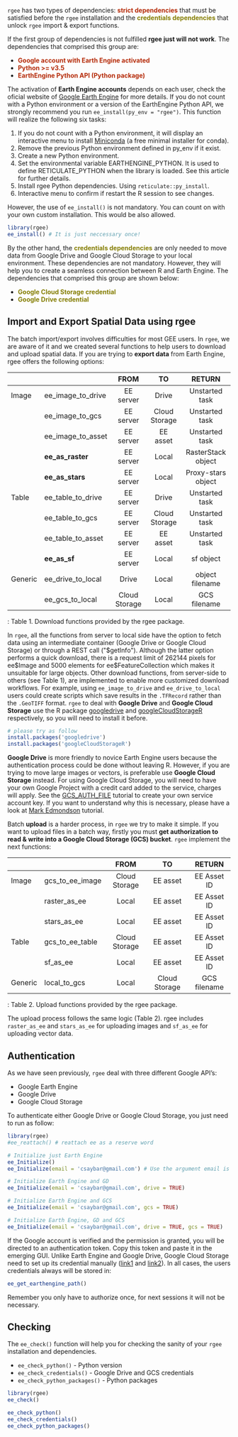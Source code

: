 `rgee` has two types of dependencies: <span
style="color:#b52b09">**strict dependencies**</span> that must be
satisfied before the `rgee` installation and the <span style="color:#857e04"><b>credentials dependencies</b></span> that 
unlock `rgee` import & export functions.

If the first group of dependencies is not fulfilled **rgee just will not work**. The dependencies that comprised this group are:

-   <span style="color:#b52b09"><b> Google account with Earth Engine
    activated </b></span>
-   <span style="color:#b52b09"><b> Python >= v3.5 </b></span>
-   <span style="color:#b52b09"><b> EarthEngine Python API (Python package) </b></span>

The activation of **Earth Engine accounts** depends on each user, check
the oficial website of [Google Earth Engine](https://earthengine.google.com/) for more details. If you do not count with a Python environment or a version of the EarthEngine Python API, we strongly recommend you run  `ee_install(py_env = "rgee")`. This function will realize the following six tasks:
  
  1. If you do not count with a Python environment, it will display an
  interactive  menu to install [Miniconda](https://docs.conda.io/en/latest/miniconda.html)
  (a free minimal installer for conda).
  2. Remove the previous Python environment defined in py_env if it exist.
  3. Create a new Python environment.
  4. Set the environmental variable EARTHENGINE_PYTHON. It is used to define 
  RETICULATE_PYTHON when the library is loaded. See this article for further
  details.
  5. Install rgee Python dependencies. Using `reticulate::py_install`.
  6. Interactive menu to confirm if restart the R session to see changes.

However, the use of `ee_install()` is not mandatory. You can count on with your
own custom installation. This would be also allowed.

``` r
library(rgee)
ee_install() # It is just neccessary once!
```

By the other hand, the <span style="color:#857e04"><b>credentials dependencies</b></span>
are only needed to move data from Google Drive and Google Cloud Storage to your local environment.
These dependencies are not mandatory. However, they will help you to create a seamless connection between
R and Earth Engine.  The dependencies that comprised this group are shown below:

-   <span style="color:#857e04">**Google Cloud Storage
    credential**</span>
-   <span style="color:#857e04">**Google Drive credential**</span>

## Import and Export Spatial Data using rgee

The batch import/export involves difficulties for most GEE users. In
`rgee`, we are aware of it and we created several functions to help
users to download and upload spatial data. If you are trying to **export data** 
from Earth Engine, rgee offers the following options:

|         	|                   	|      FROM      	|       TO      	|       RETURN       	|
|---------	|-------------------	|:--------------:	|:-------------:	|:------------------:	|
| Image   	| ee_image_to_drive 	|    EE server   	|     Drive     	|   Unstarted task   	|
|         	| ee_image_to_gcs   	|    EE server   	| Cloud Storage 	|   Unstarted task   	|
|         	| ee_image_to_asset 	|    EE server   	|    EE asset   	|   Unstarted task   	|
|         	|   **ee_as_raster**  |    EE server   	|     Local     	| RasterStack object 	|
|         	|   **ee_as_stars**   |    EE server   	|     Local     	| Proxy-stars object 	|
| Table   	| ee_table_to_drive 	|    EE server   	|     Drive     	|   Unstarted task   	|
|         	| ee_table_to_gcs   	|    EE server   	| Cloud Storage 	|   Unstarted task   	|
|         	| ee_table_to_asset 	|    EE server   	|    EE asset   	|   Unstarted task   	|
|         	| **ee_as_sf**        |    EE server   	|     Local     	|      sf object     	|
| Generic 	| ee_drive_to_local 	|      Drive     	|     Local     	|   object filename  	|
|         	| ee_gcs_to_local   	|  Cloud Storage 	|     Local     	|     GCS filename  	|

: Table 1. Download functions provided by the rgee package.


In `rgee`, all the functions from server to local side have the option to fetch data using an intermediate container (Google Drive or Google Cloud Storage) or through a REST call ("\$getInfo"). Although the latter option performs a quick download, there is a request limit of 262144 pixels for ee\$Image and 5000 elements for ee\$FeatureCollection which makes it unsuitable for large objects. Other download functions, from server-side to others (see Table 1), are implemented to enable more customized download workflows. For example, using `ee_image_to_drive` and `ee_drive_to_local` users could create scripts which save results in the `.TFRecord` rather than the `.GeoTIFF` format. `rgee` to deal with **Google Drive** and **Google Cloud Storage** use the R package [googledrive](https://googledrive.tidyverse.org/) and [googleCloudStorageR](http://code.markedmondson.me/googleCloudStorageR/) respectively, so you will need to install it before.

``` r
# please try as follow
install.packages('googledrive')
install.packages('googleCloudStorageR')
```

**Google Drive** is more friendly to novice Earth Engine users because the
authentication process could be done without leaving R. However, if you
are trying to move large images or vectors, is preferable use **Google Cloud Storage** instead. For using Google Cloud Storage, you will need to have your own Google Project with a credit card added to the service, charges will apply. See the
[GCS\_AUTH\_FILE](https://github.com/csaybar/GCS_AUTH_FILE.json) tutorial to create your own service account key. If you want to understand why this is necessary, please have a look at [Mark Edmondson](http://code.markedmondson.me/googleCloudStorageR/articles/googleCloudStorageR.html)
tutorial.

Batch **upload** is a harder process, in `rgee` we try to make it
simple. If you want to upload files in a batch way, firstly you must
**get authorization to read & write into a Google Cloud Storage (GCS)
bucket**. `rgee` implement the next functions:


|         	|                 	|      FROM     	|       TO      	|            RETURN           	|
|---------	|-----------------	|:-------------:	|:-------------:	|:---------------------------:	|
| Image   	| gcs_to_ee_image 	| Cloud Storage 	|    EE asset   	|          EE Asset ID       	  |
|         	| raster_as_ee    	|     Local     	|    EE asset   	|          EE Asset ID       	  |
|         	| stars_as_ee     	|     Local     	|    EE asset   	|          EE Asset ID       	  |
| Table   	| gcs_to_ee_table 	| Cloud Storage 	|    EE asset   	|          EE Asset ID       	  |
|         	| sf_as_ee        	|     Local     	|    EE asset   	|          EE Asset ID       	  |
| Generic 	| local_to_gcs    	|     Local     	| Cloud Storage 	|         GCS filename        	|

: Table 2. Upload functions provided by the rgee package.

The upload process follows the same logic (Table 2). rgee includes `raster_as_ee` and `stars_as_ee` for uploading images and `sf_as_ee` for uploading vector data.

## Authentication

As we have seen previously, `rgee` deal with three different Google API’s:

-   Google Earth Engine
-   Google Drive
-   Google Cloud Storage

To authenticate either Google Drive or Google Cloud Storage, you just
need to run as follow:

``` r
library(rgee)
#ee_reattach() # reattach ee as a reserve word

# Initialize just Earth Engine
ee_Initialize() 
ee_Initialize(email = 'csaybar@gmail.com') # Use the argument email is not mandatory

# Initialize Earth Engine and GD
ee_Initialize(email = 'csaybar@gmail.com', drive = TRUE)

# Initialize Earth Engine and GCS
ee_Initialize(email = 'csaybar@gmail.com', gcs = TRUE)

# Initialize Earth Engine, GD and GCS
ee_Initialize(email = 'csaybar@gmail.com', drive = TRUE, gcs = TRUE)
```

If the Google account is verified and the permission is granted, you
will be directed to an authentication token. Copy this token and paste
it in the emerging GUI. Unlike Earth Engine and Google Drive, Google Cloud Storage need to set up its credential manually ([link1](http://code.markedmondson.me/googleCloudStorageR/articles/googleCloudStorageR.html) and [link2](https://github.com/csaybar/GCS_AUTH_FILE.json)). In all cases, the users credentials always will be stored in: 

``` r
ee_get_earthengine_path()
```
Remember you only have to authorize once, for next sessions it will not be necessary.

## Checking

The `ee_check()` function will help you for checking the sanity of your 
`rgee` installation and dependencies. 

-   `ee_check_python()` - Python version
-   `ee_check_credentials()` - Google Drive and GCS credentials
-   `ee_check_python_packages()` - Python packages

``` r
library(rgee)
ee_check()

ee_check_python()
ee_check_credentials()
ee_check_python_packages()
```

